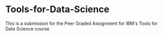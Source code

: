 # Tools-for-Data-Science
This is a submission for the  Peer Graded Assignment for IBM's Tools for Data Science course
